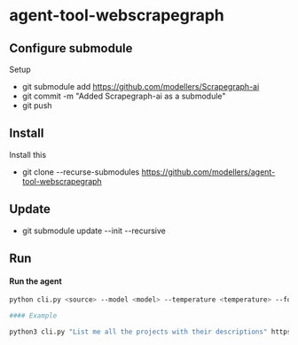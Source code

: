 # agent-tool-webscrapegraph

## Configure submodule

Setup


  - git submodule add https://github.com/modellers/Scrapegraph-ai
  - git commit -m "Added Scrapegraph-ai as a submodule"
  - git push

## Install

Install this

  - git clone --recurse-submodules https://github.com/modellers/agent-tool-webscrapegraph

## Update

  - git submodule update --init --recursive

## Run

#### Run the agent

```bash
python cli.py <source> --model <model> --temperature <temperature> --format <format> --base_url <base_url> --embeddings_model <embeddings_model> --verbose --output <output_file>

#### Example

python3 cli.py "List me all the projects with their descriptions" https://perinim.github.io/projects  --model ollama/gemma